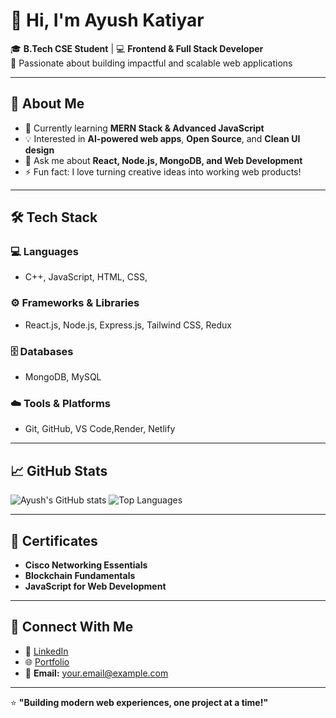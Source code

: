 # 👋 Hi, I'm Ayush Katiyar

🎓 **B.Tech CSE Student** | 💻 **Frontend & Full Stack Developer**  
🚀 Passionate about building impactful and scalable web applications  

---

## 🌟 About Me
- 🎯 Currently learning **MERN Stack & Advanced JavaScript**
- 💡 Interested in **AI-powered web apps**, **Open Source**, and **Clean UI design**
- 💬 Ask me about **React, Node.js, MongoDB, and Web Development**
- ⚡ Fun fact: I love turning creative ideas into working web products!

---

## 🛠️ Tech Stack

### 💻 Languages
- C++, JavaScript, HTML, CSS,

### ⚙️ Frameworks & Libraries
- React.js, Node.js, Express.js, Tailwind CSS, Redux

### 🗄️ Databases
- MongoDB, MySQL

### ☁️ Tools & Platforms
- Git, GitHub, VS Code,Render, Netlify

---


## 📈 GitHub Stats
![Ayush's GitHub stats](https://github-readme-stats.vercel.app/api?username=yourusername&show_icons=true&theme=radical)
![Top Languages](https://github-readme-stats.vercel.app/api/top-langs/?username=yourusername&layout=compact&theme=radical)

---

## 🏅 Certificates
- **Cisco Networking Essentials**  
- **Blockchain Fundamentals**  
- **JavaScript for Web Development**

---

## 🤝 Connect With Me
- 💼 [LinkedIn](https://www.linkedin.com/in/your-linkedin-id)
- 🌐 [Portfolio](https://your-portfolio-link.com)
- 📧 **Email:** your.email@example.com

---

⭐ **"Building modern web experiences, one project at a time!"**
